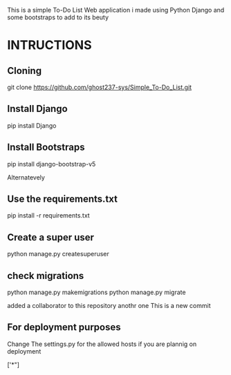 This is a simple To-Do List Web application i made using Python Django and some bootstraps to add to its beuty

# INTRUCTIONS

## Cloning
git clone https://github.com/ghost237-sys/Simple_To-Do_List.git

## Install Django
pip install Django


## Install Bootstraps
pip install django-bootstrap-v5

Alternatevely 
## Use the requirements.txt
pip install -r requirements.txt

## Create a super user
python manage.py createsuperuser

## check migrations

python manage.py makemigrations
python manage.py migrate


added a collaborator to this repository
anothr one 
This is a new commit

## For deployment purposes
Change The settings.py for the allowed hosts if you are plannig on deployment


['*"]



